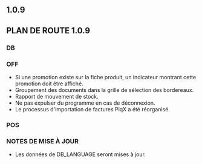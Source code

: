 ## 1.0.9
## PLAN DE ROUTE 1.0.9

### DB

### OFF
- Si une promotion existe sur la fiche produit, un indicateur montrant cette promotion doit être affiché.
- Groupement des documents dans la grille de sélection des bordereaux.
- Rapport de mouvement de stock.
- Ne pas expulser du programme en cas de déconnexion.
- Le processus d'importation de factures PiqX a été réorganisé.
### POS

### NOTES DE MISE À JOUR
- Les données de DB_LANGUAGE seront mises à jour.
